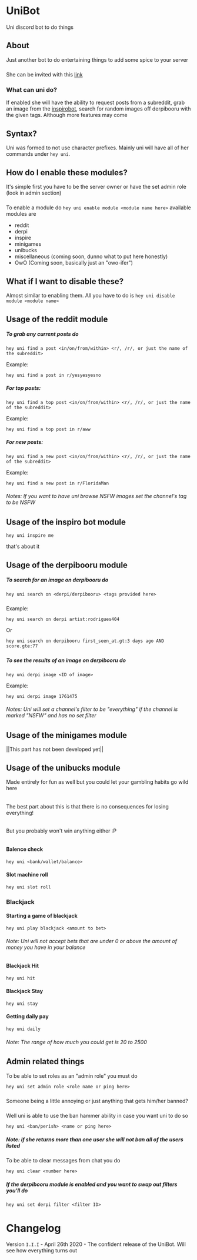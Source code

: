 
# UniBot
Uni discord bot to do things

## About
Just another bot to do entertaining things to add some spice to your server
#####
She can be invited with this [link](https://discordapp.com/oauth2/authorize?client_id=462421724659580950&scope=bot&permissions=535948390)

### What can uni do?
If enabled she will have the ability to request posts from a subreddit, grab an image from the [inspirobot](http://inspirobot.me/), search for random images off derpibooru with the given tags.
Although more features may come


## Syntax?
Uni was formed to not use character prefixes. Mainly uni will have all of her commands under `hey uni`.

## How do I enable these modules?
It's simple first you have to be the server owner or have the set admin role (look in admin section)
#####
To enable a module do
`hey uni enable module <module name here>`
available modules are
* reddit
* derpi
* inspire
* minigames
* unibucks
* miscellaneous (coming soon, dunno what to put here honestly)
* OwO (Coming soon, basically just an "owo-ifer")

## What if I want to disable these?
Almost similar to enabling them. All you have to do is `hey uni disable module <module name>`
#####

## Usage of the reddit module
##### To grab any current posts do 
```
hey uni find a post <in/on/from/within> <r/, /r/, or just the name of the subreddit>
```
Example:
```
hey uni find a post in r/yesyesyesno
```

##### For top posts:

```
hey uni find a top post <in/on/from/within> <r/, /r/, or just the name of the subreddit>
```
Example:
```
hey uni find a top post in r/aww
```

##### For new posts:

```
hey uni find a new post <in/on/from/within> <r/, /r/, or just the name of the subreddit>
```
Example:
```
hey uni find a new post in r/FloridaMan
```
###### Notes: If you want to have uni browse NSFW images set the channel's tag to be NSFW
## Usage of the inspiro bot module
```
hey uni inspire me
```
that's about it

#####
## Usage of the derpibooru module
##### To search for an image on derpibooru do
```
hey uni search on <derpi/derpibooru> <tags provided here>
```
#####


Example:
```
hey uni search on derpi artist:rodrigues404
```
Or
```
hey uni search on derpibooru first_seen_at.gt:3 days ago AND score.gte:77
```
#####
#####
##### To see the results of an image on derpibooru do
```
hey uni derpi image <ID of image>
```
Example:
```
hey uni derpi image 1761475
```

###### Notes: Uni will set a channel's filter to be "everything" if the channel is marked "NSFW" and has no set filter

## Usage of the minigames module
||This part has not been developed yet||


## Usage of the unibucks module
Made entirely for fun as well but you could let your gambling habits go wild here
######
The best part about this is that there is no consequences for losing everything!
######
But you probably won't win anything either :­P
######
#### Balence check
```
hey uni <bank/wallet/balance>
```

#### Slot machine roll
```
hey uni slot roll
```
### Blackjack
#### Starting a game of blackjack
```
hey uni play blackjack <amount to bet>
```
###### Note: Uni will not accept bets that are under 0 or above the amount of money you have in your balance
#### Blackjack Hit
```
hey uni hit
```
#### Blackjack Stay
```
hey uni stay
```
#### Getting daily pay
```
hey uni daily
```
###### Note: The range of how much you could get is 20 to 2500

## Admin related things
To be able to set roles as an "admin role" you must do
```
hey uni set admin role <role name or ping here>
```
#####
Someone being a little annoying or just anything that gets him/her banned?
#####
Well uni is able to use the ban hammer ability in case you want uni to do so
```
hey uni <ban/perish> <name or ping here>
```
##### Note: if she returns more than one user she will not ban all of the users listed
To be able to clear messages from chat you do
```
hey uni clear <number here>
```

##### If the derpibooru module is enabled and you want to swap out filters you'll do
```
hey uni set derpi filter <filter ID>
```

# Changelog
Version `I.I.I` - April 26th 2020 - The confident release of the UniBot. Will see how everything turns out
